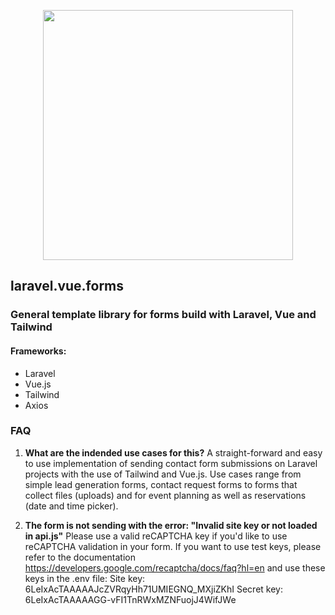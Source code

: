 <p align="center">
	<a href="https://unlimited.studio" target="_blank"><img src="https://unlimited.dev/us_white.png" width="400"></a>
</p>

## laravel.vue.forms

### General template library for forms build with Laravel, Vue and Tailwind

#### Frameworks:
- Laravel
- Vue.js
- Tailwind
- Axios

### FAQ

1. **What are the indended use cases for this?** 
		A straight-forward and easy to use implementation of sending contact form submissions on Laravel projects with the use of Tailwind and Vue.js. Use cases range from simple lead generation forms, contact request forms to forms that collect files (uploads) and for event planning as well as reservations (date and time picker).

2. **The form is not sending with the error: "Invalid site key or not loaded in api.js"**
		Please use a valid reCAPTCHA key if you'd like to use reCAPTCHA validation in your form. If you want to use test keys, please refer to the documentation https://developers.google.com/recaptcha/docs/faq?hl=en and use these keys in the .env file:
		Site key: 6LeIxAcTAAAAAJcZVRqyHh71UMIEGNQ_MXjiZKhI
		Secret key: 6LeIxAcTAAAAAGG-vFI1TnRWxMZNFuojJ4WifJWe